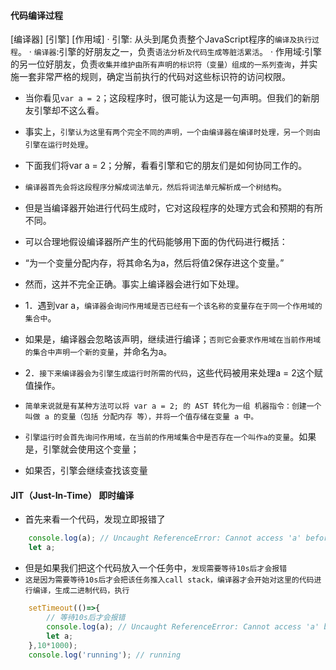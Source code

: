 #### 代码编译过程
[编译器] [引擎] [作用域]
· 引擎: 从头到尾负责整个JavaScript程序的`编译及执行过程`。
· `编译器`:引擎的好朋友之一，负责`语法分析及代码生成等脏活累活`。
· 作用域:引擎的另一位好朋友，负责`收集并维护由所有声明的标识符（变量）组成的一系列查询`，并实施一套非常严格的规则，确定当前执行的代码对这些标识符的访问权限。

* 当你看见`var a = 2`；这段程序时，很可能认为这是一句声明。但我们的新朋友引擎却不这么看。
* 事实上，`引擎认为这里有两个完全不同的声明，一个由编译器在编译时处理，另一个则由引擎在运行时处理`。
* 下面我们将var a = 2；分解，看看引擎和它的朋友们是如何协同工作的。
* `编译器首先会将这段程序分解成词法单元，然后将词法单元解析成一个树结构`。
* 但是当编译器开始进行代码生成时，它对这段程序的处理方式会和预期的有所不同。
* 可以合理地假设编译器所产生的代码能够用下面的伪代码进行概括：
* “为一个变量分配内存，将其命名为a，然后将值2保存进这个变量。”
* 然而，这并不完全正确。事实上编译器会进行如下处理。

* 1．遇到var a，`编译器会询问作用域是否已经有一个该名称的变量存在于同一个作用域的集合中`。
* 如果是，编译器会忽略该声明，继续进行编译；`否则它会要求作用域在当前作用域的集合中声明一个新的变量`，并命名为a。

* 2．`接下来编译器会为引擎生成运行时所需的代码`，这些代码被用来处理a = 2这个赋值操作。
* `简单来说就是有某种方法可以将 var a = 2; 的 AST 转化为一组 机器指令：创建一个叫做 a 的变量（包括 分配内存 等），并将一个值存储在变量 a 中。`
* `引擎运行时会首先询问作用域，在当前的作用域集合中是否存在一个叫作a的变量`。如果是，引擎就会使用这个变量；
* 如果否，引擎会继续查找该变量

#### JIT（Just-In-Time） 即时编译
* 首先来看一个代码，发现立即报错了
```javascript
    console.log(a); // Uncaught ReferenceError: Cannot access 'a' before initialization
    let a;
```
* 但是如果我们把这个代码放入一个任务中，`发现需要等待10s后才会报错`
* `这是因为需要等待10s后才会把该任务推入call stack，编译器才会开始对这里的代码进行编译，生成二进制代码，执行`
```javascript
    setTimeout(()=>{
        // 等待10s后才会报错
        console.log(a); // Uncaught ReferenceError: Cannot access 'a' before initialization
        let a;
    },10*1000);
    console.log('running'); // running
```



